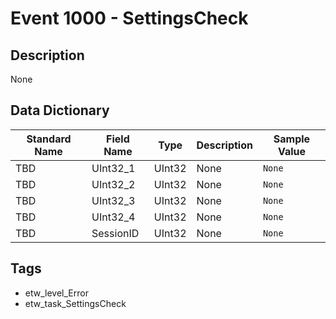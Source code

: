 # Event 1000 - SettingsCheck

## Description
None

## Data Dictionary
|Standard Name|Field Name|Type|Description|Sample Value|
|---|---|---|---|---|
|TBD|UInt32_1|UInt32|None|`None`|
|TBD|UInt32_2|UInt32|None|`None`|
|TBD|UInt32_3|UInt32|None|`None`|
|TBD|UInt32_4|UInt32|None|`None`|
|TBD|SessionID|UInt32|None|`None`|

## Tags
* etw_level_Error
* etw_task_SettingsCheck